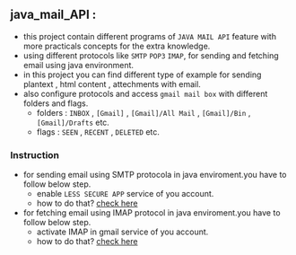 ## java_mail_API :
   - this project contain different programs of `JAVA MAIL API` feature with more practicals concepts for the extra knowledge.
   - using different protocols like `SMTP` `POP3` `IMAP`, for sending and fetching email using java environment.
   - in this project you can find different type of example for sending plantext , html content , attechments with email.
   - also configure protocols and access `gmail mail box` with different folders and flags.
        - folders : `INBOX` , `[Gmail]` , `[Gmail]/All Mail` , `[Gmail]/Bin` , `[Gmail]/Drafts` etc.
        - flags   : `SEEN` , `RECENT` , `DELETED` etc.

### Instruction
- for sending email using SMTP protocola in java enviroment.you have to follow below step.
    - enable `LESS SECURE APP` service of you account. 
    - how to do that? [check here](https://support.google.com/accounts/answer/6010255?hl=en)
- for fetching email using IMAP protocol in java enviroment.you have to follow below step.
    - activate IMAP in gmail service of you account.
    - how to do that? [check here](https://support.google.com/mail/answer/7126229?hl=en)
